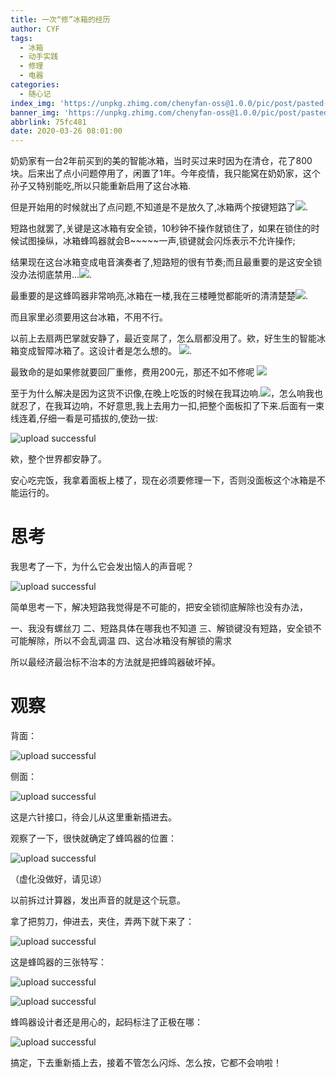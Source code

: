 ```yaml
---
title: 一次“修”冰箱的经历
author: CYF
tags:
  - 冰箱
  - 动手实践
  - 修理
  - 电器
categories:
  - 随心记
index_img: 'https://unpkg.zhimg.com/chenyfan-oss@1.0.0/pic/post/pasted-127.jpg'
banner_img: 'https://unpkg.zhimg.com/chenyfan-oss@1.0.0/pic/post/pasted-127.jpg'
abbrlink: 75fc481
date: 2020-03-26 08:01:00
---
```

奶奶家有一台2年前买到的美的智能冰箱，当时买过来时因为在清仓，花了800块。后来出了点小问题停用了，闲置了1年。今年疫情，我只能窝在奶奶家，<span class="heimu">这个孙子又特别能吃</span>,所以只能重新启用了这台冰箱.

但是开始用的时候就出了点问题,不知道是不是放久了,冰箱两个按键短路了<img src="https://unpkg.zhimg.com/chenyfan-oss@1.0.0/pic/moji/huaji.png">.

短路也就罢了,关键是这冰箱有安全锁，10秒钟不操作就锁住了，如果在锁住的时候试图操纵，冰箱蜂鸣器就会B\~\~\~\~\~一声,锁键就会闪烁表示不允许操作;

结果现在这台冰箱变成电音演奏者了,短路短的很有节奏;而且最重要的是这安全锁没办法彻底禁用...<img src="https://unpkg.zhimg.com/chenyfan-oss@1.0.0/pic/moji/dhuaji.gif">.

最重要的是这蜂鸣器非常响亮,冰箱在一楼,我在三楼睡觉都能听的清清楚楚<img src="https://unpkg.zhimg.com/chenyfan-oss@1.0.0/pic/moji/qgbf.png">.

而且家里必须要用这台冰箱，不用不行。

以前上去扇两巴掌就安静了，最近变<span class="heimu">屌</span>了，怎么扇都没用了。欸，好生生的智能冰箱变成智障冰箱了。这设计者是怎么想的。 <img src="https://unpkg.zhimg.com/chenyfan-oss@1.0.0/pic/moji/whks.png">.

最致命的是如果修就要回厂重修，费用200元，那还不如不修呢
<img src="https://unpkg.zhimg.com/chenyfan-oss@1.0.0/pic/moji/fn.gif">

至于为什么解决是因为这货不识像,在晚上吃饭的时候在我耳边响.<img src="https://unpkg.zhimg.com/chenyfan-oss@1.0.0/pic/moji/s.png">，怎么响我也就忍了，在我耳边响，不好意思,我上去用力一扣,把整个面板扣了下来.后面有一束线连着,仔细一看是可插拔的,使劲一拔:


![upload successful](https://unpkg.zhimg.com/chenyfan-oss@1.0.0/pic/post/pasted-127.jpg)

欸，整个世界都安静了。

安心吃完饭，我拿着面板上楼了，现在必须要修理一下，否则没面板这个冰箱是不能运行的。

# 思考

我思考了一下，为什么它会发出恼人的声音呢？


![upload successful](https://unpkg.zhimg.com/chenyfan-oss@1.0.0/pic/post/pasted-131.png)

简单思考一下，解决短路我觉得是不可能的，把安全锁彻底解除也没有办法，

一、我没有螺丝刀 
二、短路具体在哪我也不知道 
三、解锁键没有短路，安全锁不可能解除，所以不会乱调温
四、这台冰箱没有解锁的需求

所以最经济最治标不治本的方法就是把蜂鸣器破坏掉。

# 观察

背面：

![upload successful](https://unpkg.zhimg.com/chenyfan-oss@1.0.0/pic/post/pasted-128.jpg)

侧面：

![upload successful](https://unpkg.zhimg.com/chenyfan-oss@1.0.0/pic/post/pasted-129.jpg)

这是六针接口，待会儿从这里重新插进去。



观察了一下，很快就确定了蜂鸣器的位置：


![upload successful](https://unpkg.zhimg.com/chenyfan-oss@1.0.0/pic/post/pasted-130.jpg)

（虚化没做好，请见谅）

以前拆过计算器，发出声音的就是这个玩意。

拿了把剪刀，伸进去，夹住，弄两下就下来了：


![upload successful](https://unpkg.zhimg.com/chenyfan-oss@1.0.0/pic/post/pasted-132.jpg)

这是蜂鸣器的三张特写：


![upload successful](https://unpkg.zhimg.com/chenyfan-oss@1.0.0/pic/post/pasted-133.jpg)


![upload successful](https://unpkg.zhimg.com/chenyfan-oss@1.0.0/pic/post/pasted-134.jpg)

蜂鸣器设计者还是用心的，起码标注了正极在哪：


![upload successful](https://unpkg.zhimg.com/chenyfan-oss@1.0.0/pic/post/pasted-135.jpg)

搞定，下去重新插上去，接着不管怎么闪烁、怎么按，它都不会响啦！
